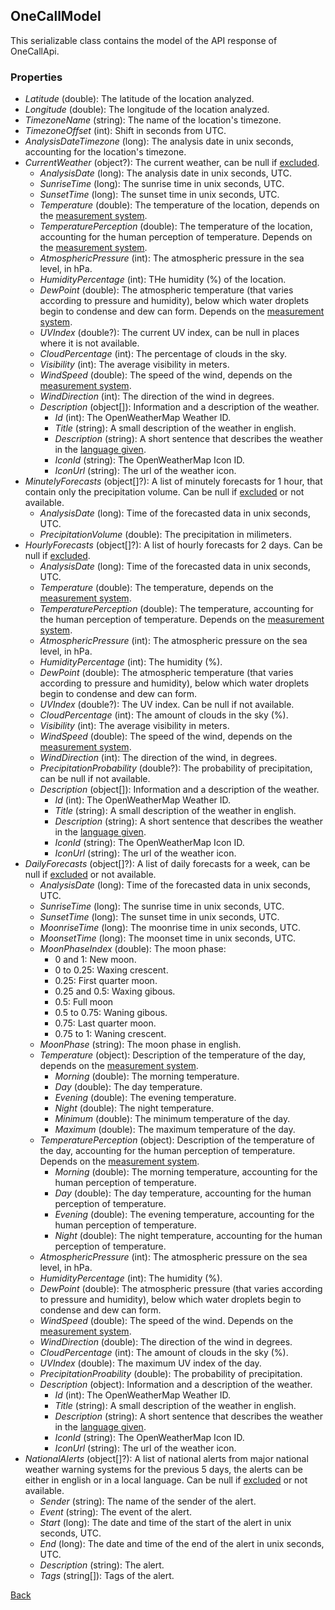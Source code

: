 ## OneCallModel
This serializable class contains the model of the API response of OneCallApi.
### Properties
- *Latitude* (double): The latitude of the location analyzed.
- *Longitude* (double): The longitude of the location analyzed.
- *TimezoneName* (string): The name of the location's timezone.
- *TimezoneOffset* (int): Shift in seconds from UTC.
- *AnalysisDateTimezone* (long): The analysis date in unix seconds, accounting for the location's timezone.
- *CurrentWeather* (object?): The current weather, can be null if [excluded](https://eloyespinosa.github.io/Weather.NET/docs/enums/exclude).
    - *AnalysisDate* (long): The analysis date in unix seconds, UTC.
    - *SunriseTime* (long): The sunrise time in unix seconds, UTC.
    - *SunsetTime* (long): The sunset time in unix seconds, UTC.
    - *Temperature* (double): The temperature of the location, depends on the [measurement system](https://eloyespinosa.github.io/Weather.NET/docs/enums/measurements).
    - *TemperaturePerception* (double): The temperature of the location, accounting for the human perception of temperature. Depends on the [measurement system](https://eloyespinosa.github.io/Weather.NET/docs/enums/measurements).
    - *AtmosphericPressure* (int): The atmospheric pressure in the sea level, in hPa.
    - *HumidityPercentage* (int): THe humidity (%) of the location.
    - *DewPoint* (double): The atmospheric temperature (that varies according to pressure and humidity), below which water droplets begin to condense and dew can form. Depends on the [measurement system](https://eloyespinosa.github.io/Weather.NET/docs/enums/measurements).
    - *UVIndex* (double?): The current UV index, can be null in places where it is not available.
    - *CloudPercentage* (int): The percentage of clouds in the sky.
    - *Visibility* (int): The average visibility in meters.
    - *WindSpeed* (double): The speed of the wind, depends on the [measurement system](https://eloyespinosa.github.io/Weather.NET/docs/enums/measurements).
    - *WindDirection* (int): The direction of the wind in degrees.
    - *Description* (object[]): Information and a description of the weather.
        - *Id* (int): The OpenWeatherMap Weather ID.
        - *Title* (string): A small description of the weather in english.
        - *Description* (string): A short sentence that describes the weather in the [language given](https://eloyespinosa.github.io/Weather.NET/docs/enums/languages).
        - *IconId* (string): The OpenWeatherMap Icon ID.
        - *IconUrl* (string): The url of the weather icon.
- *MinutelyForecasts* (object[]?): A list of minutely forecasts for 1 hour, that contain only the precipitation volume. Can be null if [excluded](https://eloyespinosa.github.io/Weather.NET/docs/enums/exclude) or not available.
    - *AnalysisDate* (long): Time of the forecasted data in unix seconds, UTC.
    - *PrecipitationVolume* (double): The precipitation in milimeters.
- *HourlyForecasts* (object[]?): A list of hourly forecasts for 2 days. Can be null if [excluded](https://eloyespinosa.github.io/Weather.NET/docs/enums/exclude).
    - *AnalysisDate* (long): Time of the forecasted data in unix seconds, UTC.
    - *Temperature* (double): The temperature, depends on the [measurement system](https://eloyespinosa.github.io/Weather.NET/docs/enums/measurements).
    - *TemperaturePerception* (double): The temperature, accounting for the human perception of temperature. Depends on the [measurement system](https://eloyespinosa.github.io/Weather.NET/docs/enums/measurements).
    - *AtmosphericPressure* (int): The atmospheric pressure on the sea level, in hPa.
    - *HumidityPercentage* (int): The humidity (%).
    - *DewPoint* (double): The atmospheric temperature (that varies according to pressure and humidity), below which water droplets begin to condense and dew can form.
    - *UVIndex* (double?): The UV index. Can be null if not available.
    - *CloudPercentage* (int): The amount of clouds in the sky (%).
    - *Visibility* (int): The average visibility in meters.
    - *WindSpeed* (double): The speed of the wind, depends on the [measurement system](https://eloyespinosa.github.io/Weather.NET/docs/enums/measurements).
    - *WindDirection* (int): The direction of the wind, in degrees.
    - *PrecipitationProbability* (double?): The probability of precipitation, can be null if not available.
    - *Description* (object[]): Information and a description of the weather.
        - *Id* (int): The OpenWeatherMap Weather ID.
        - *Title* (string): A small description of the weather in english.
        - *Description* (string): A short sentence that describes the weather in the [language given](https://eloyespinosa.github.io/Weather.NET/docs/enums/languages).
        - *IconId* (string): The OpenWeatherMap Icon ID.
        - *IconUrl* (string): The url of the weather icon.
- *DailyForecasts* (object[]?): A list of daily forecasts for a week, can be null if [excluded](https://eloyespinosa.github.io/Weather.NET/docs/enums/exclude) or not available.
    - *AnalysisDate* (long): Time of the forecasted data in unix seconds, UTC.
    - *SunriseTime* (long): The sunrise time in unix seconds, UTC.
    - *SunsetTime* (long): The sunset time in unix seconds, UTC.
    - *MoonriseTime* (long): The moonrise time in unix seconds, UTC.
    - *MoonsetTime* (long): The moonset time in unix seconds, UTC.
    - *MoonPhaseIndex* (double): The moon phase:
        - 0 and 1: New moon.
        - 0 to 0.25: Waxing crescent.
        - 0.25: First quarter moon.
        - 0.25 and 0.5: Waxing gibous.
        - 0.5: Full moon
        - 0.5 to 0.75: Waning gibous.
        - 0.75: Last quarter moon.
        - 0.75 to 1: Waning crescent.
    - *MoonPhase* (string): The moon phase in english.
    - *Temperature* (object): Description of the temperature of the day, depends on the [measurement system](https://eloyespinosa.github.io/Weather.NET/docs/enums/measurements).
        - *Morning* (double): The morning temperature.
        - *Day* (double): The day temperature.
        - *Evening* (double): The evening temperature.
        - *Night* (double): The night temperature.
        - *Minimum* (double): The minimum temperature of the day.
        - *Maximum* (double): The maximum temperature of the day.
    - *TemperaturePerception* (object): Description of the temperature of the day, accounting for the human perception of temperature. Depends on the [measurement system](https://eloyespinosa.github.io/Weather.NET/docs/enums/measurements).
        - *Morning* (double): The morning temperature, accounting for the human perception of temperature.
        - *Day* (double): The day temperature, accounting for the human perception of temperature.
        - *Evening* (double): The evening temperature, accounting for the human perception of temperature.
        - *Night* (double): The night temperature, accounting for the human perception of temperature.
    - *AtmosphericPressure* (int): The atmospheric pressure on the sea level, in hPa.
    - *HumidityPercentage* (int): The humidity (%).
    - *DewPoint* (double): The atmospheric pressure (that varies according to pressure and humidity), below which water droplets begin to condense and dew can form.
    - *WindSpeed* (double): The speed of the wind. Depends on the [measurement system](https://eloyespinosa.github.io/Weather.NET/docs/enums/measurements).
    - *WindDirection* (double): The direction of the wind in degrees.
    - *CloudPercentage* (int): The amount of clouds in the sky (%).
    - *UVIndex* (double): The maximum UV index of the day.
    - *PrecipitationProability* (double): The probability of precipitation.
    - *Description* (object): Information and a description of the weather.
        - *Id* (int): The OpenWeatherMap Weather ID.
        - *Title* (string): A small description of the weather in english.
        - *Description* (string): A short sentence that describes the weather in the [language given](https://eloyespinosa.github.io/Weather.NET/docs/enums/languages).
        - *IconId* (string): The OpenWeatherMap Icon ID.
        - *IconUrl* (string): The url of the weather icon.
- *NationalAlerts* (object[]?): A list of national alerts from major national weather warning systems for the previous 5 days, the alerts can be either in english or in a local language. Can be null if [excluded](https://eloyespinosa.github.io/Weather.NET/docs/enums/exclude) or not available.
    - *Sender* (string): The name of the sender of the alert.
    - *Event* (string): The event of the alert.
    - *Start* (long): The date and time of the start of the alert in unix seconds, UTC.
    - *End* (long): The date and time of the end of the alert in unix seconds, UTC.
    - *Description* (string): The alert.
    - *Tags* (string[]): Tags of the alert.

[Back](https://eloyespinosa.github.io/Weather.NET/docs/models/)